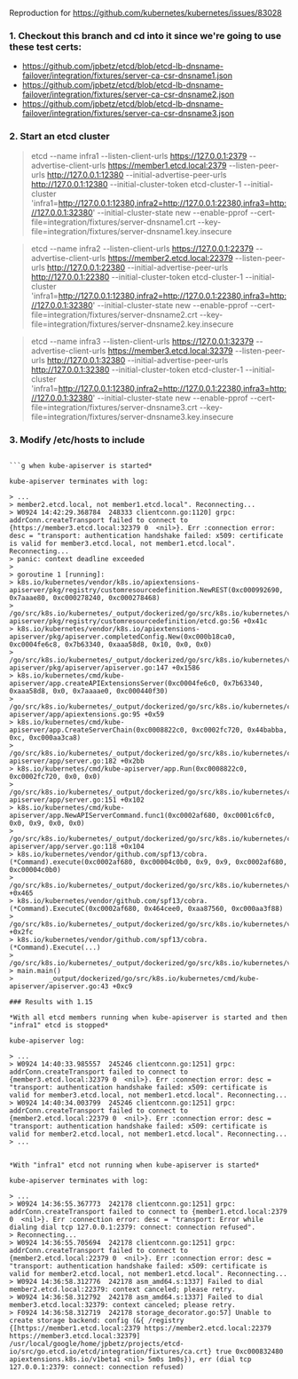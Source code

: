 Reproduction for https://github.com/kubernetes/kubernetes/issues/83028

### 1. Checkout this branch and cd into it since we're going to use these test certs:

- https://github.com/jpbetz/etcd/blob/etcd-lb-dnsname-failover/integration/fixtures/server-ca-csr-dnsname1.json
- https://github.com/jpbetz/etcd/blob/etcd-lb-dnsname-failover/integration/fixtures/server-ca-csr-dnsname2.json
- https://github.com/jpbetz/etcd/blob/etcd-lb-dnsname-failover/integration/fixtures/server-ca-csr-dnsname3.json


### 2. Start an etcd cluster

> etcd --name infra1 --listen-client-urls https://127.0.0.1:2379 --advertise-client-urls https://member1.etcd.local:2379 --listen-peer-urls http://127.0.0.1:12380 --initial-advertise-peer-urls http://127.0.0.1:12380 --initial-cluster-token etcd-cluster-1 --initial-cluster 'infra1=http://127.0.0.1:12380,infra2=http://127.0.0.1:22380,infra3=http://127.0.0.1:32380' --initial-cluster-state new --enable-pprof --cert-file=integration/fixtures/server-dnsname1.crt --key-file=integration/fixtures/server-dnsname1.key.insecure

> etcd --name infra2 --listen-client-urls https://127.0.0.1:22379 --advertise-client-urls https://member2.etcd.local:22379 --listen-peer-urls http://127.0.0.1:22380 --initial-advertise-peer-urls http://127.0.0.1:22380 --initial-cluster-token etcd-cluster-1 --initial-cluster 'infra1=http://127.0.0.1:12380,infra2=http://127.0.0.1:22380,infra3=http://127.0.0.1:32380' --initial-cluster-state new --enable-pprof --cert-file=integration/fixtures/server-dnsname2.crt --key-file=integration/fixtures/server-dnsname2.key.insecure

> etcd --name infra3 --listen-client-urls https://127.0.0.1:32379 --advertise-client-urls https://member3.etcd.local:32379 --listen-peer-urls http://127.0.0.1:32380 --initial-advertise-peer-urls http://127.0.0.1:32380 --initial-cluster-token etcd-cluster-1 --initial-cluster 'infra1=http://127.0.0.1:12380,infra2=http://127.0.0.1:22380,infra3=http://127.0.0.1:32380' --initial-cluster-state new --enable-pprof --cert-file=integration/fixtures/server-dnsname3.crt --key-file=integration/fixtures/server-dnsname3.key.insecure

### 3. Modify /etc/hosts to include

```

```g when kube-apiserver is started*

kube-apiserver terminates with log:

> ...
> member2.etcd.local, not member1.etcd.local". Reconnecting...
> W0924 14:42:29.368784  248333 clientconn.go:1120] grpc: addrConn.createTransport failed to connect to {https://member3.etcd.local:32379 0  <nil>}. Err :connection error: desc = "transport: authentication handshake failed: x509: certificate is valid for member3.etcd.local, not member1.etcd.local". Reconnecting...
> panic: context deadline exceeded
> 
> goroutine 1 [running]:
> k8s.io/kubernetes/vendor/k8s.io/apiextensions-apiserver/pkg/registry/customresourcedefinition.NewREST(0xc000992690, 0x7aaae80, 0xc000278240, 0xc000278468)
>         /go/src/k8s.io/kubernetes/_output/dockerized/go/src/k8s.io/kubernetes/vendor/k8s.io/apiextensions-apiserver/pkg/registry/customresourcedefinition/etcd.go:56 +0x41c
> k8s.io/kubernetes/vendor/k8s.io/apiextensions-apiserver/pkg/apiserver.completedConfig.New(0xc000b18ca0, 0xc0004fe6c8, 0x7b63340, 0xaaa58d8, 0x10, 0x0, 0x0)
>         /go/src/k8s.io/kubernetes/_output/dockerized/go/src/k8s.io/kubernetes/vendor/k8s.io/apiextensions-apiserver/pkg/apiserver/apiserver.go:147 +0x1586
> k8s.io/kubernetes/cmd/kube-apiserver/app.createAPIExtensionsServer(0xc0004fe6c0, 0x7b63340, 0xaaa58d8, 0x0, 0x7aaaae0, 0xc000440f30)
>         /go/src/k8s.io/kubernetes/_output/dockerized/go/src/k8s.io/kubernetes/cmd/kube-apiserver/app/apiextensions.go:95 +0x59
> k8s.io/kubernetes/cmd/kube-apiserver/app.CreateServerChain(0xc0008822c0, 0xc0002fc720, 0x44babba, 0xc, 0xc000aa3ca8)
>         /go/src/k8s.io/kubernetes/_output/dockerized/go/src/k8s.io/kubernetes/cmd/kube-apiserver/app/server.go:182 +0x2bb
> k8s.io/kubernetes/cmd/kube-apiserver/app.Run(0xc0008822c0, 0xc0002fc720, 0x0, 0x0)
>         /go/src/k8s.io/kubernetes/_output/dockerized/go/src/k8s.io/kubernetes/cmd/kube-apiserver/app/server.go:151 +0x102
> k8s.io/kubernetes/cmd/kube-apiserver/app.NewAPIServerCommand.func1(0xc0002af680, 0xc0001c6fc0, 0x0, 0x9, 0x0, 0x0)
>         /go/src/k8s.io/kubernetes/_output/dockerized/go/src/k8s.io/kubernetes/cmd/kube-apiserver/app/server.go:118 +0x104
> k8s.io/kubernetes/vendor/github.com/spf13/cobra.(*Command).execute(0xc0002af680, 0xc00004c0b0, 0x9, 0x9, 0xc0002af680, 0xc00004c0b0)
>         /go/src/k8s.io/kubernetes/_output/dockerized/go/src/k8s.io/kubernetes/vendor/github.com/spf13/cobra/command.go:826 +0x465
> k8s.io/kubernetes/vendor/github.com/spf13/cobra.(*Command).ExecuteC(0xc0002af680, 0x464cee0, 0xaa87560, 0xc000aa3f88)
>         /go/src/k8s.io/kubernetes/_output/dockerized/go/src/k8s.io/kubernetes/vendor/github.com/spf13/cobra/command.go:914 +0x2fc
> k8s.io/kubernetes/vendor/github.com/spf13/cobra.(*Command).Execute(...)
>         /go/src/k8s.io/kubernetes/_output/dockerized/go/src/k8s.io/kubernetes/vendor/github.com/spf13/cobra/command.go:864
> main.main()
>         _output/dockerized/go/src/k8s.io/kubernetes/cmd/kube-apiserver/apiserver.go:43 +0xc9

### Results with 1.15

*With all etcd members running when kube-apiserver is started and then "infra1" etcd is stopped*

kube-apiserver log:

> ...
> W0924 14:40:33.985557  245246 clientconn.go:1251] grpc: addrConn.createTransport failed to connect to {member3.etcd.local:32379 0  <nil>}. Err :connection error: desc = "transport: authentication handshake failed: x509: certificate is valid for member3.etcd.local, not member1.etcd.local". Reconnecting...
> W0924 14:40:34.003799  245246 clientconn.go:1251] grpc: addrConn.createTransport failed to connect to {member2.etcd.local:22379 0  <nil>}. Err :connection error: desc = "transport: authentication handshake failed: x509: certificate is valid for member2.etcd.local, not member1.etcd.local". Reconnecting...
> ...


*With "infra1" etcd not running when kube-apiserver is started*

kube-apiserver terminates with log:

> ...
> W0924 14:36:55.367773  242178 clientconn.go:1251] grpc: addrConn.createTransport failed to connect to {member1.etcd.local:2379 0  <nil>}. Err :connection error: desc = "transport: Error while dialing dial tcp 127.0.0.1:2379: connect: connection refused".
> Reconnecting...
> W0924 14:36:55.705694  242178 clientconn.go:1251] grpc: addrConn.createTransport failed to connect to {member2.etcd.local:22379 0  <nil>}. Err :connection error: desc = "transport: authentication handshake failed: x509: certificate is valid for member2.etcd.local, not member1.etcd.local". Reconnecting...
> W0924 14:36:58.312776  242178 asm_amd64.s:1337] Failed to dial member2.etcd.local:22379: context canceled; please retry.
> W0924 14:36:58.312792  242178 asm_amd64.s:1337] Failed to dial member3.etcd.local:32379: context canceled; please retry.
> F0924 14:36:58.312719  242178 storage_decorator.go:57] Unable to create storage backend: config (&{ /registry {[https://member1.etcd.local:2379 https://member2.etcd.local:22379 https://member3.etcd.local:32379]   /usr/local/google/home/jpbetz/projects/etcd-io/src/go.etcd.io/etcd/integration/fixtures/ca.crt} true 0xc000832480 apiextensions.k8s.io/v1beta1 <nil> 5m0s 1m0s}), err (dial tcp 127.0.0.1:2379: connect: connection refused)
